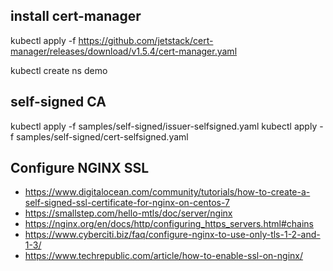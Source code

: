 ## install cert-manager

kubectl apply -f https://github.com/jetstack/cert-manager/releases/download/v1.5.4/cert-manager.yaml

kubectl create ns demo

## self-signed CA

kubectl apply -f samples/self-signed/issuer-selfsigned.yaml
kubectl apply -f samples/self-signed/cert-selfsigned.yaml

## Configure NGINX SSL

- https://www.digitalocean.com/community/tutorials/how-to-create-a-self-signed-ssl-certificate-for-nginx-on-centos-7
- https://smallstep.com/hello-mtls/doc/server/nginx
- https://nginx.org/en/docs/http/configuring_https_servers.html#chains
- https://www.cyberciti.biz/faq/configure-nginx-to-use-only-tls-1-2-and-1-3/
- https://www.techrepublic.com/article/how-to-enable-ssl-on-nginx/
